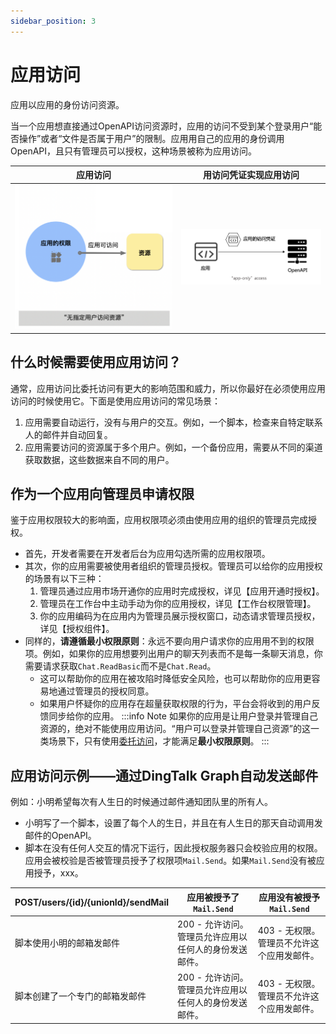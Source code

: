 ```yaml
---
sidebar_position: 3
---
```


# 应用访问
应用以应用的身份访问资源。

当一个应用想直接通过OpenAPI访问资源时，应用的访问不受到某个登录用户“能否操作”或者“文件是否属于用户”的限制。应用用自己的应用的身份调用OpenAPI，且只有管理员可以授权，这种场景被称为应用访问。


|                               应用访问                               |                             用访问凭证实现应用访问                              |
|:----------------------------------------------------------------:|:--------------------------------------------------------------------:|
| ![应用访问简图](/img/learn/permission/application_access_overview.png) | ![应用访问凭证访问](/img/learn/permission/application_access_with_token.png) |


## 什么时候需要使用应用访问？
通常，应用访问比委托访问有更大的影响范围和威力，所以你最好在必须使用应用访问的时候使用它。下面是使用应用访问的常见场景：
1. 应用需要自动运行，没有与用户的交互。例如，一个脚本，检查来自特定联系人的邮件并自动回复。
2. 应用需要访问的资源属于多个用户。例如，一个备份应用，需要从不同的渠道获取数据，这些数据来自不同的用户。

## 作为一个应用向管理员申请权限
鉴于应用权限较大的影响面，应用权限项必须由使用应用的组织的管理员完成授权。
* 首先，开发者需要在开发者后台为应用勾选所需的应用权限项。
* 其次，你的应用需要被使用者组织的管理员授权。管理员可以给你的应用授权的场景有以下三种：
  1. 管理员通过应用市场开通你的应用时完成授权，详见【应用开通时授权】。
  2. 管理员在工作台中主动手动为你的应用授权，详见【工作台权限管理】。
  3. 你的应用编码为在应用内为管理员展示授权窗口，动态请求管理员授权，详见【授权组件】。
* 同样的，**请遵循最小权限原则**：永远不要向用户请求你的应用用不到的权限项。例如，如果你的应用想要列出用户的聊天列表而不是每一条聊天消息，你需要请求获取`Chat.ReadBasic`而不是`Chat.Read`。
    * 这可以帮助你的应用在被攻陷时降低安全风险，也可以帮助你的应用更容易地通过管理员的授权同意。
    * 如果用户怀疑你的应用存在超量获取权限的行为，平台会将收到的用户反馈同步给你的应用。
:::info Note 
如果你的应用是让用户登录并管理自己资源的，绝对不能使用应用访问。“用户可以登录并管理自己资源”的这一类场景下，只有使用[委托访问](/docs/learn/permission/intro/delegated_permission)，才能满足**最小权限原则**。
:::

## 应用访问示例——通过DingTalk Graph自动发送邮件
例如：小明希望每次有人生日的时候通过邮件通知团队里的所有人。
* 小明写了一个脚本，设置了每个人的生日，并且在有人生日的那天自动调用发邮件的OpenAPI。
* 脚本在没有任何人交互的情况下运行，因此授权服务器只会校验应用的权限。应用会被校验是否被管理员授予了权限项`Mail.Send`。如果`Mail.Send`没有被应用授予，xxx。

| POST/users/{id}/{unionId}/sendMail    |应用被授予了`Mail.Send`     |应用没有被授予`Mail.Send`     |
|-----|-----|-----|
|脚本使用小明的邮箱发邮件     |200 - 允许访问。管理员允许应用以任何人的身份发送邮件。     |403 - 无权限。管理员不允许这个应用发邮件。     |
|脚本创建了一个专门的邮箱发邮件     |200 - 允许访问。管理员允许应用以任何人的身份发送邮件。     |403 - 无权限。管理员不允许这个应用发邮件。     |

